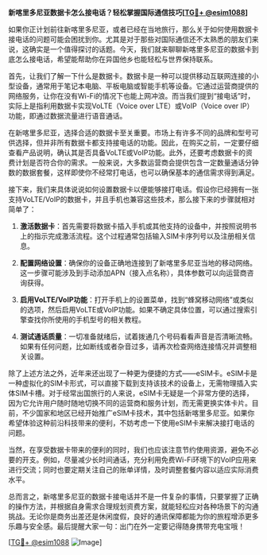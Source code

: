 **新喀里多尼亚数据卡怎么接电话？轻松掌握国际通信技巧[[TG💪+ @esim1088](https://t.me/s/esim1088)]**

如果你正计划前往新喀里多尼亚，或者已经在当地旅行，那么关于如何使用数据卡接电话的问题可能会困扰到你。尤其是对于那些对国际通信还不太熟悉的朋友们来说，这确实是一个值得探讨的话题。今天，我们就来聊聊新喀里多尼亚的数据卡到底怎么接电话，希望能帮助你在异国他乡也能轻松与世界保持联系。

首先，让我们了解一下什么是数据卡。数据卡是一种可以提供移动互联网连接的小型设备，通常用于笔记本电脑、平板电脑或智能手机等设备。它通过运营商提供的网络服务，让你在没有Wi-Fi的情况下也能上网冲浪。而当我们提到“接电话”时，实际上是指利用数据卡实现VoLTE（Voice over LTE）或VoIP（Voice over IP）功能，即通过数据流量进行语音通话。

在新喀里多尼亚，选择合适的数据卡至关重要。市场上有许多不同的品牌和型号可供选择，但并非所有数据卡都支持接电话的功能。因此，在购买之前，一定要仔细查看产品说明，确认其是否具备VoLTE或VoIP功能。此外，还要考虑数据卡的资费计划是否符合你的需求。一般来说，大多数运营商会提供包含一定数量通话分钟数的数据套餐，这样即使你不经常打电话，也可以确保基本的通信需求得到满足。

接下来，我们来具体说说如何设置数据卡以便能够接打电话。假设你已经拥有一张支持VoLTE/VoIP的数据卡，并且手机也兼容这些技术，那么接下来的步骤就相对简单了：

1. **激活数据卡**：首先需要将数据卡插入手机或其他支持的设备中，并按照说明书上的指示完成激活流程。这个过程通常包括输入SIM卡序列号以及注册相关信息。
   
2. **配置网络设置**：确保你的设备正确地连接到了新喀里多尼亚当地的移动网络。这一步骤可能涉及到手动添加APN（接入点名称），具体参数可以向运营商咨询获得。

3. **启用VoLTE/VoIP功能**：打开手机上的设置菜单，找到“蜂窝移动网络”或类似的选项，然后启用VoLTE或VoIP功能。如果不确定具体位置，可以通过搜索引擎查找你所使用的手机型号的相关教程。

4. **测试通话质量**：一切准备就绪后，试着拨通几个号码看看声音是否清晰流畅。如果有任何问题，比如断线或者杂音过多，请再次检查网络连接情况并调整相关设置。

除了上述方法之外，近年来还出现了一种更为便捷的方式——eSIM卡。eSIM卡是一种虚拟化的SIM卡形式，可以直接下载到支持该技术的设备上，无需物理插入实体SIM卡槽。对于经常出国旅行的人来说，eSIM卡无疑是一个非常方便的选择，因为它允许用户随时随地切换不同的运营商和服务计划，而无需更换实体卡片。目前，不少国家和地区已经开始推广eSIM卡技术，其中包括新喀里多尼亚。如果你希望体验这种前沿科技带来的便利，不妨考虑一下使用eSIM卡来解决接打电话的问题。

当然，在享受数据卡带来的便利的同时，我们也应该注意节约使用资源，避免不必要的开支。例如，尽量减少长时间通话，充分利用免费Wi-Fi环境下的VoIP应用来进行交流；同时也要定期关注自己的账单详情，及时调整套餐内容以适应实际消费水平。

总而言之，新喀里多尼亚的数据卡接电话并不是一件复杂的事情，只要掌握了正确的操作方法，并根据自身需求合理规划资费方案，就能轻松应对各种场景下的沟通挑战。无论你是商务出差还是休闲度假，良好的通讯保障都能为你的旅程增添更多乐趣与安全感。最后提醒大家一句：出门在外一定要记得随身携带充电宝哦！

[[TG💪+ @esim1088](https://t.me/s/esim1088) ![Image](https://i.postimg.cc/4NQfJmqS/Snipaste-2025-05-13-00-14-12.png)]